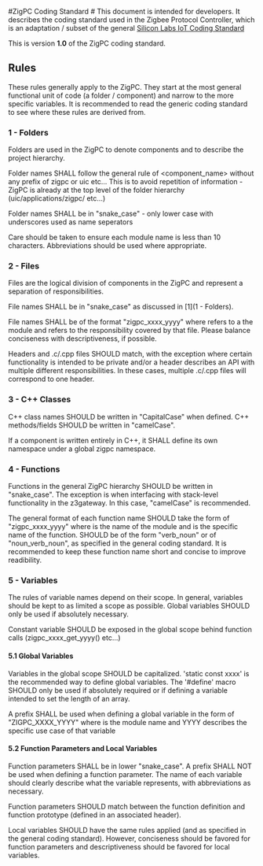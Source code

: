 #ZigPC Coding Standard #
This document is intended for developers. It describes the
coding standard used in the Zigbee Protocol Controller, which
is an adaptation / subset of the general [Silicon Labs IoT
Coding Standard](https://stash.silabs.com/projects/WMN_DOCS/repos/docs_misc/browse/software/standards/coding-standard.md)

This is version **1.0** of the ZigPC coding standard.

## Rules ##
These rules generally apply to the ZigPC. They start at the most
general functional unit of code (a folder / component) and narrow
to the more specific variables. It is recommended to read the 
generic coding standard to see where these rules are derived from.

### 1 - Folders ###
Folders are used in the ZigPC to denote components and to describe
the project hierarchy.

Folder names SHALL follow the general rule of <component_name> without
any prefix of zigpc or uic etc...
This is to avoid repetition of information - ZigPC is already at the top
level of the folder hierarchy (uic/applications/zigpc/ etc...)

Folder names SHALL be in "snake_case" - only lower case with underscores
used as name seperators

Care should be taken to ensure each module name is less than 10 characters.
Abbreviations should be used where appropriate.

### 2 - Files ### 
Files are the logical division of components in the ZigPC and represent
a separation of responsibilities.

File names SHALL be in "snake_case" as discussed in [1](1 - Folders).

File names SHALL be of the format "zigpc_xxxx_yyyy" where <xxxx> refers to
a the module and <yyyy> refers to the responsibility covered by that file.
Please balance conciseness with descriptiveness, if possible.

Headers and .c/.cpp files SHOULD match, with the exception where
certain functionality is intended to be private and/or a header
describes an API with multiple different responsibilities.
In these cases, multiple .c/.cpp files will correspond to one header.

### 3 - C++ Classes ###
C++ class names SHOULD be written in "CapitalCase" when defined.
C++ methods/fields SHOULD be written in "camelCase".

If a component is written entirely in C++, it SHALL define its
own namespace under a global zigpc namespace.

### 4 - Functions ###
Functions in the general ZigPC hierarchy SHOULD be written in "snake_case".
The exception is when interfacing with stack-level functionality in the
z3gateway. In this case, "camelCase" is recommended.

The general format of each function name SHOULD take the form of "zigpc_xxxx_yyyy"
where <xxxx> is the name of the module and <yyyy> is the specific name of
the function. 
<yyyy> SHOULD be of the form "verb_noun" or of "noun_verb_noun", as specified in
the general coding standard.
It is recommended to keep these function name short and concise to improve
readibility.

### 5 - Variables
The rules of variable names depend on their scope. In general,
variables should be kept to as limited a scope as possible.
Global variables SHOULD only be used if absolutely necessary.

Constant variable SHOULD be exposed in the global scope behind
function calls (zigpc_xxxx_get_yyyy() etc...)

#### 5.1 Global Variables
Variables in the global scope SHOULD be capitalized.
'static const xxxx' is the recommended way to define global variables.
The '#define' macro SHOULD only be used if absolutely required or
if defining a variable intended to set the length of an array.

A prefix SHALL be used when defining a global variable in the form of
"ZIGPC_XXXX_YYYY" where <XXXX> is the module name and YYYY describes the specific
use case of that variable

#### 5.2 Function Parameters and Local Variables
Function parameters SHALL be in lower "snake_case". A prefix SHALL NOT be used
when defining a function parameter. The name of each variable should
clearly describe what the variable represents, with abbreviations as necessary.

Function parameters SHOULD match between the function definition and function 
prototype (defined in an associated header).

Local variables SHOULD have the same rules applied (and as specified in the 
general coding standard). However, conciseness should be favored for 
function parameters and descriptiveness should be favored for local variables.

